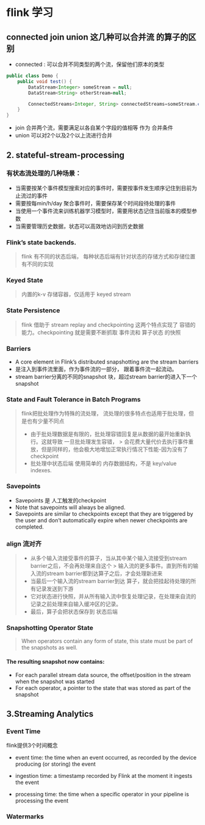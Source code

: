 # flink 学习

## connected join union 这几种可以合并流 的算子的区别

* connected : 可以合并不同类型的两个流，保留他们原本的类型

```java
public class Demo {
    public void test() {
        DataStream<Integer> someStream = null;
        DataStream<String> otherStream=null;

        ConnectedStreams<Integer, String> connectedStreams=someStream.connect(otherStream);
    }
}
```

* join 合并两个流，需要满足以各自某个字段的值相等 作为 合并条件
* union 可以对2个以及2个以上流进行合并

## 2. **stateful-stream-processing**

### 有状态流处理的几种场景：

* 当需要按某个事件模型搜索对应的事件时，需要按事件发生顺序记住到目前为止流过的事件
* 需要按每min/h/day 聚合事件时，需要保存某个时间段待处理的事件
* 当使用一个事件流来训练机器学习模型时，需要用状态记住当前版本的模型参数
* 当需要管理历史数据，状态可以高效地访问到历史数据

### Flink’s state backends.

> flink 有不同的状态后端， 每种状态后端有针对状态的存储方式和存储位置有不同的实现
>

### Keyed State

> 内置的k-v 存储容器，仅适用于 keyed stream
>

### State Persistence

> flink 借助于 stream replay and checkpointing 这两个特点实现了 容错的能力。checkpointing 就是需要不断抓取
> 事件流和 算子状态 的快照
>

### Barriers

* A core element in Flink’s distributed snapshotting are the stream barriers
* 是注入到事件流里面，作为事件流的一部分， 跟着事件流一起流动。
* stream barrier分离的不同的snapshot 块，超过stream barrier的进入下一个snapshot

### State and Fault Tolerance in Batch Programs

> flink把批处理作为特殊的流处理， 流处理的很多特点也适用于批处理，但是也有少量不同点
> * 由于批处理数据是有限的，批处理容错回复是从数据的最开始重新执行。这就导致 一旦批处理发生容错，
    > 会花费大量代价去执行事件重放，但是同样的，他会极大地增加正常执行情况下性能-因为没有了checkpoint
> * 批处理中状态后端 使用简单的 内存数据结构，不是 key/value indexes.
>

### Savepoints

* Savepoints 是 人工触发的checkpoint
* Note that savepoints will always be aligned.
* Savepoints are similar to checkpoints except that they are triggered by the user and
  don’t automatically expire when newer checkpoints are completed.

### align 流对齐

> * 从多个输入流接受事件的算子，当从其中某个输入流接受到stream barrier之后，不会再处理来自这个
    > 输入流的更多事件。直到所有的输入流的stream barrier都到达算子之后，才会处理新进来
> * 当最后一个输入流的stream barrier到达 算子，就会把挂起待处理的所有记录发送到下游
> * 它对状态进行快照，并从所有输入流中恢复处理记录，在处理来自流的记录之前处理来自输入缓冲区的记录。
> * 最后，算子会把状态保存到 状态后端
>

### Snapshotting Operator State

> When operators contain any form of state, this state must be part of the snapshots as well.

#### The resulting snapshot now contains:

* For each parallel stream data source, the offset/position in the stream when the snapshot was started
* For each operator, a pointer to the state that was stored as part of the snapshot

## 3.Streaming Analytics

### Event Time

flink提供3个时间概念

* event time: the time when an event occurred, as recorded by the device producing (or storing) the event

* ingestion time: a timestamp recorded by Flink at the moment it ingests the event

* processing time: the time when a specific operator in your pipeline is processing the event

### Watermarks

